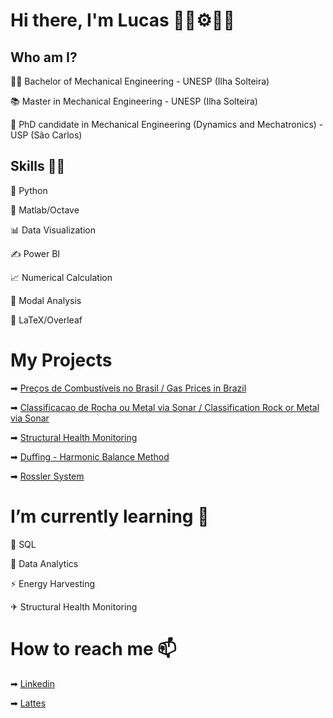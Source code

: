 # Hi there, I'm Lucas 👋🔧⚙👨‍💻


## Who am I?

👨‍🎓 Bachelor of Mechanical Engineering - UNESP (Ilha Solteira)

📚 Master in Mechanical Engineering - UNESP (Ilha Solteira)

🤖 PhD candidate in Mechanical Engineering (Dynamics and Mechatronics) - USP (São Carlos)


## Skills 👨‍💻

🐍 Python

📝 Matlab/Octave

📊 Data Visualization

✍ Power BI

📈 Numerical Calculation

🔨 Modal Analysis

🍃 LaTeX/Overleaf

# My Projects

➡ [Preços de Combustíveis no Brasil / Gas Prices in Brazil](https://github.com/lucaszanov/Precos-de-Combustiveis-no-Brasil-Gas-Prices-in-Brazil)

➡ [Classificacao de Rocha ou Metal via Sonar / Classification Rock or Metal via Sonar](https://github.com/lucaszanov/Classificacao-de-Rocha-ou-Metal-via-Sonar-Classification--Rock-or-Metal--via-Sonar)

➡ [Structural Health Monitoring](https://github.com/lucaszanov/Structural-Health-Monitoring)

➡ [Duffing - Harmonic Balance Method](https://github.com/lucaszanov/Duffing-Harmonic-Balance-Method)

➡ [Rossler System](https://github.com/lucaszanov/Rossler-system)


# I’m currently learning 🌱

📄 SQL

🎲 Data Analytics

⚡ Energy Harvesting

✈ Structural Health Monitoring


# How to reach me 📫 

➡ [Linkedin](https://www.linkedin.com/in/lucas-zanovello-tahara-628a31102/)

➡ [Lattes](http://lattes.cnpq.br/2694652066032197)
